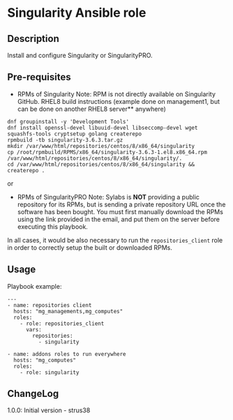 # Singularity Ansible role

## Description

Install and configure Singularity or SingularityPRO.

## Pre-requisites

* RPMs of Singularity
Note: RPM is not directly available on Singularity GitHub.
RHEL8 build instructions (example done on management1, but can be done on another RHEL8 server** anywhere)
```
dnf groupinstall -y 'Development Tools'
dnf install openssl-devel libuuid-devel libseccomp-devel wget squashfs-tools cryptsetup golang createrepo
rpmbuild -tb singularity-3.6.3.tar.gz
mkdir /var/www/html/repositories/centos/8/x86_64/singularity
cp /root/rpmbuild/RPMS/x86_64/singularity-3.6.3-1.el8.x86_64.rpm /var/www/html/repositories/centos/8/x86_64/singularity/.
cd /var/www/html/repositories/centos/8/x86_64/singularity && createrepo .
```
or
* RPMs of SingularityPRO
Note: Sylabs is **NOT** providing a public repository for its RPMs, but is sending a private repository URL once the software has been bought.
You must first manually download the RPMs using the link provided in the email, and put them on the server before executing this playbook.

In all cases, it would be also necessary to run the `repositories_client` role in order to correctly setup the built or downloaded RPMs.

## Usage

Playbook example:
```
---
- name: repositories client
  hosts: "mg_managements,mg_computes"
  roles:
    - role: repositories_client
      vars:
        repositories:
          - singularity

- name: addons roles to run everywhere
  hosts: "mg_computes"
  roles:
    - role: singularity
```

## ChangeLog
1.0.0: Initial version - strus38